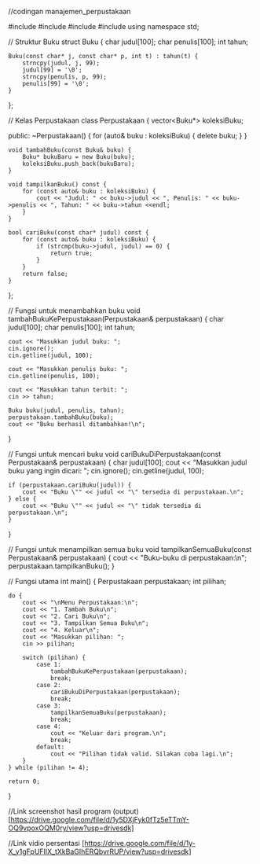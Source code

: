 //codingan manajemen_perpustakaan

#include <iostream>
#include <vector>
#include <string>
#include <cstring>
using namespace std;

// Struktur Buku
struct Buku {
    char judul[100];
    char penulis[100];
    int tahun;

    Buku(const char* j, const char* p, int t) : tahun(t) {
        strncpy(judul, j, 99);
        judul[99] = '\0';
        strncpy(penulis, p, 99);
        penulis[99] = '\0';
    }
};

// Kelas Perpustakaan
class Perpustakaan {
    vector<Buku*> koleksiBuku;

public:
    ~Perpustakaan() {
        for (auto& buku : koleksiBuku) {
            delete buku;
        }
    }

    void tambahBuku(const Buku& buku) {
        Buku* bukuBaru = new Buku(buku);
        koleksiBuku.push_back(bukuBaru);
    }

    void tampilkanBuku() const {
        for (const auto& buku : koleksiBuku) {
            cout << "Judul: " << buku->judul << ", Penulis: " << buku->penulis << ", Tahun: " << buku->tahun <<endl;
        }
    }

    bool cariBuku(const char* judul) const {
        for (const auto& buku : koleksiBuku) {
            if (strcmp(buku->judul, judul) == 0) {
                return true;
            }
        }
        return false;
    }
};

// Fungsi untuk menambahkan buku
void tambahBukuKePerpustakaan(Perpustakaan& perpustakaan) {
    char judul[100];
    char penulis[100];
    int tahun;

    cout << "Masukkan judul buku: ";
    cin.ignore();
    cin.getline(judul, 100);

    cout << "Masukkan penulis buku: ";
    cin.getline(penulis, 100);

    cout << "Masukkan tahun terbit: ";
    cin >> tahun;

    Buku buku(judul, penulis, tahun);
    perpustakaan.tambahBuku(buku);
    cout << "Buku berhasil ditambahkan!\n";
}

// Fungsi untuk mencari buku
void cariBukuDiPerpustakaan(const Perpustakaan& perpustakaan) {
    char judul[100];
    cout << "Masukkan judul buku yang ingin dicari: ";
    cin.ignore();
    cin.getline(judul, 100);

    if (perpustakaan.cariBuku(judul)) {
        cout << "Buku \"" << judul << "\" tersedia di perpustakaan.\n";
    } else {
        cout << "Buku \"" << judul << "\" tidak tersedia di perpustakaan.\n";
    }
}

// Fungsi untuk menampilkan semua buku
void tampilkanSemuaBuku(const Perpustakaan& perpustakaan) {
    cout << "Buku-buku di perpustakaan:\n";
    perpustakaan.tampilkanBuku();
}

// Fungsi utama
int main() {
    Perpustakaan perpustakaan;
    int pilihan;

    do {
        cout << "\nMenu Perpustakaan:\n";
        cout << "1. Tambah Buku\n";
        cout << "2. Cari Buku\n";
        cout << "3. Tampilkan Semua Buku\n";
        cout << "4. Keluar\n";
        cout << "Masukkan pilihan: ";
        cin >> pilihan;

        switch (pilihan) {
            case 1:
                tambahBukuKePerpustakaan(perpustakaan);
                break;
            case 2:
                cariBukuDiPerpustakaan(perpustakaan);
                break;
            case 3:
                tampilkanSemuaBuku(perpustakaan);
                break;
            case 4:
                cout << "Keluar dari program.\n";
                break;
            default:
                cout << "Pilihan tidak valid. Silakan coba lagi.\n";
        }
    } while (pilihan != 4);

    return 0;
}

//Link screenshot hasil program (output)
[https://drive.google.com/file/d/1y5DXjFyk0fTz5eTTmY-OQ9vpoxOQM0ry/view?usp=drivesdk]

//Link vidio persentasi
[https://drive.google.com/file/d/1y-X_y1gFpUFlIX_tXkBaGIhERQbvrRUP/view?usp=drivesdk]
